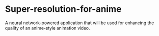 # Super-resolution-for-anime
A neural network-powered application that will be used for enhancing the quality of an anime-style animation video.
